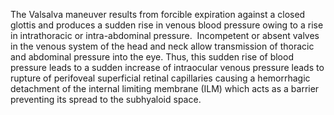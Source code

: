 The Valsalva maneuver results from forcible expiration against a closed glottis and produces a sudden rise in venous blood pressure owing to a rise in intrathoracic or intra-abdominal pressure.  Incompetent or absent valves in the venous system of the head and neck allow transmission of thoracic and abdominal pressure into the eye. Thus, this sudden rise of blood pressure leads to a sudden increase of intraocular venous pressure leads to rupture of perifoveal superficial retinal capillaries causing a hemorrhagic detachment of the internal limiting membrane (ILM) which acts as a barrier preventing its spread to the subhyaloid space.